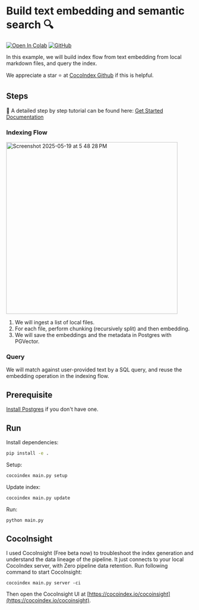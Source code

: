# Build text embedding and semantic search 🔍
[![Open In Colab](https://colab.research.google.com/assets/colab-badge.svg)](https://colab.research.google.com/github/cocoindex-io/cocoindex/blob/main/examples/text_embedding/Text_Embedding.ipynb)
[![GitHub](https://img.shields.io/github/stars/cocoindex-io/cocoindex?color=5B5BD6)](https://github.com/cocoindex-io/cocoindex)

In this example, we will build index flow from text embedding from local markdown files, and query the index.

We appreciate a star ⭐ at [CocoIndex Github](https://github.com/cocoindex-io/cocoindex) if this is helpful.

## Steps
🌱 A detailed step by step tutorial can be found here: [Get Started Documentation](https://cocoindex.io/docs/getting_started/quickstart)

### Indexing Flow
<img width="461" alt="Screenshot 2025-05-19 at 5 48 28 PM" src="https://github.com/user-attachments/assets/b6825302-a0c7-4b86-9a2d-52da8286b4bd" />

1. We will ingest a list of local files.
2. For each file, perform chunking (recursively split) and then embedding. 
3. We will save the embeddings and the metadata in Postgres with PGVector.
   
### Query
We will match against user-provided text by a SQL query, and reuse the embedding operation in the indexing flow.


## Prerequisite

[Install Postgres](https://cocoindex.io/docs/getting_started/installation#-install-postgres) if you don't have one.

## Run

Install dependencies:

```bash
pip install -e .
```

Setup:

```bash
cocoindex main.py setup
```

Update index:

```bash
cocoindex main.py update
```

Run:

```bash
python main.py
```

## CocoInsight

I used CocoInsight (Free beta now) to troubleshoot the index generation and understand the data lineage of the pipeline. 
It just connects to your local CocoIndex server, with Zero pipeline data retention. Run following command to start CocoInsight:

```
cocoindex main.py server -ci
```

Then open the CocoInsight UI at [https://cocoindex.io/cocoinsight](https://cocoindex.io/cocoinsight).

